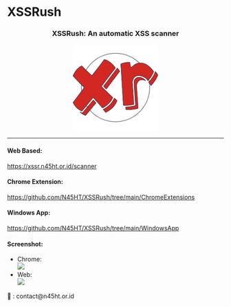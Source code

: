 # XSSRush
<h3 align="center">XSSRush: An automatic XSS scanner</h3>
<p align="center">
  <img src="ChromeExtensions/images/xssr-logo.png" width="200">
</p>
<hr/>
<h4>Web Based:</h4>
<a href="https://xssr.n45ht.or.id/scanner">https://xssr.n45ht.or.id/scanner</a>

<h4>Chrome Extension:</h4>
<a href="https://github.com/N45HT/XSSRush/tree/main/ChromeExtensions">https://github.com/N45HT/XSSRush/tree/main/ChromeExtensions</a>

<h4>Windows App:</h4>
<a href="https://github.com/N45HT/XSSRush/tree/main/WindowsApp">https://github.com/N45HT/XSSRush/tree/main/WindowsApp</a>

<h4>Screenshot:</h4>
<ul>
  <li>
    Chrome:
    <br>
    <img src="https://1.bp.blogspot.com/-1NkgfcyQRlE/YGScrg4Gg3I/AAAAAAAABxU/0emPz1eAtkgjx3bvL5PcElijzNbzXiUDgCLcBGAsYHQ/s1600/xssr-chrome.png" width="300">
  </li>
  <li>
    Web:
    <br>
    <img src="https://1.bp.blogspot.com/-Qgb0Fb9E3yU/YGScrg5XeeI/AAAAAAAABxQ/xP5YKu_LlbcNHsRj0v7HeF5gHRgTtgBXACLcBGAsYHQ/s1600/xssr-web.png" width="600">
  </li>
</ul>
<p>
  📧 : contact@n45ht.or.id
</p>
